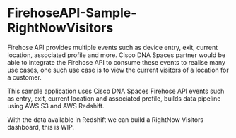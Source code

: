 # FirehoseAPI-Sample-RightNowVisitors

Firehose API provides multiple events such as device entry, exit, current location, associated profile and more. Cisco DNA Spaces partner would be able to integrate the Firehose API to consume these events to realise many use cases, one such use case is to view the current visitors of a location for a customer. 

This sample application uses Cisco DNA Spaces Firehose API events such as entry, exit, current location and associated profile, builds data pipeline using AWS S3 and AWS Redshift. 

With the data available in Redshift we can build a RightNow Visitors dashboard, this is WIP.
 
